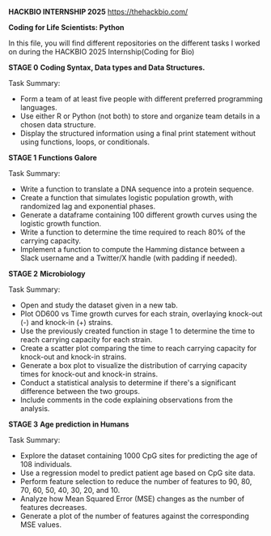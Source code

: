**HACKBIO INTERNSHIP 2025** 
https://thehackbio.com/

**Coding for Life Scientists: Python**


In this file, you will find different repositories on the different tasks I worked on during the HACKBIO 2025 Internship(Coding for Bio)

**STAGE 0**
**Coding Syntax, Data types and Data Structures.**

Task Summary:

* Form a team of at least five people with different preferred programming languages.
* Use either R or Python (not both) to store and organize team details in a chosen data structure.
* Display the structured information using a final print statement without using functions, loops, or conditionals.


**STAGE 1**
**Functions Galore**

Task Summary:

* Write a function to translate a DNA sequence into a protein sequence.
* Create a function that simulates logistic population growth, with randomized lag and exponential phases.
* Generate a dataframe containing 100 different growth curves using the logistic growth function.
* Write a function to determine the time required to reach 80% of the carrying capacity.
* Implement a function to compute the Hamming distance between a Slack username and a Twitter/X handle (with padding if needed).


**STAGE 2**
**Microbiology**

Task Summary:

* Open and study the dataset given in a new tab.
* Plot OD600 vs Time growth curves for each strain, overlaying knock-out (-) and knock-in (+) strains.
* Use the previously created function in stage 1 to determine the time to reach carrying capacity for each strain.
* Create a scatter plot comparing the time to reach carrying capacity for knock-out and knock-in strains.
* Generate a box plot to visualize the distribution of carrying capacity times for knock-out and knock-in strains.
* Conduct a statistical analysis to determine if there's a significant difference between the two groups.
* Include comments in the code explaining observations from the analysis.
  

**STAGE 3**
**Age prediction in Humans**

Task Summary:

* Explore the dataset containing 1000 CpG sites for predicting the age of 108 individuals.
* Use a regression model to predict patient age based on CpG site data.
* Perform feature selection to reduce the number of features to 90, 80, 70, 60, 50, 40, 30, 20, and 10.
* Analyze how Mean Squared Error (MSE) changes as the number of features decreases.
* Generate a plot of the number of features against the corresponding MSE values.




